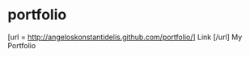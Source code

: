 portfolio
=========
[url = http://angeloskonstantidelis.github.com/portfolio/] Link [/url]
My Portfolio
